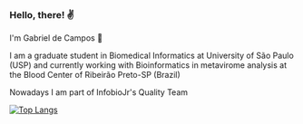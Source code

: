 ### Hello, there! ✌️ 

I'm Gabriel de Campos 🎃 

I am a graduate student in Biomedical Informatics at University of São Paulo (USP) and currently working with Bioinformatics in metavirome analysis at the Blood Center of Ribeirão Preto-SP (Brazil)

Nowadays I am part of InfobioJr's Quality Team

[![Top Langs](https://github-readme-stats.vercel.app/api/top-langs/?username=gmcampos27&layout=compact)](https://github.com/anuraghazra/github-readme-stats)
